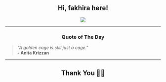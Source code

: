 <h2 align="center"> Hi, fakhira here!</h2>

<p align="center">
<a href="https://github.com/fakhiralkda" alt="github streak"><img src="https://dvst-streak.herokuapp.com/?user=fakhiralkda&theme=tokyonight&fire=DD472C"></a>
</p>

<hr>
<h3 align="center">Quote of The Day</h3>
<p align="center">
<blockquote>
<i>"A golden cage is still just a cage."</i>
<br>
<b>- Anita Krizzan</b>
</blockquote>
</p>


<hr>
<h2 align="center">Thank You 🙏🏼</h2>
